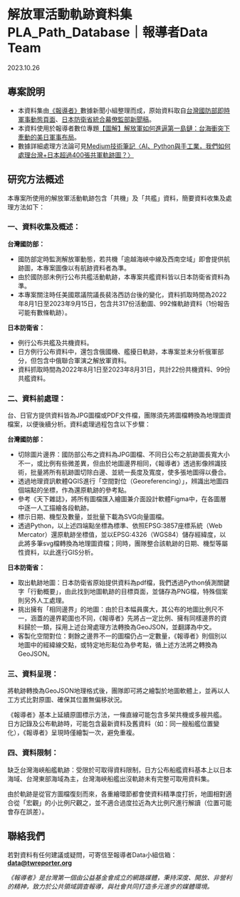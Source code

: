 # 解放軍活動軌跡資料集 PLA_Path_Database｜報導者Data Team

2023.10.26

## 專案說明
- 本資料集由[《報導者》](https://www.twreporter.org/)數據新聞小組整理而成，原始資料取自[台灣國防部即時軍事動態頁面](https://www.mnd.gov.tw/PublishTable.aspx?Types=%E5%8D%B3%E6%99%82%E8%BB%8D%E4%BA%8B%E5%8B%95%E6%85%8B&title=%E5%9C%8B%E9%98%B2%E6%B6%88%E6%81%AF)、[日本防衛省統合幕僚監部新聞稿](https://www.mod.go.jp/js/press/)。
- 本資料使用於報導者數位專題[【圖解】解放軍如何進逼第一島鏈：台海衝突下牽動的美日軍事布局](https://www.twreporter.org/a/taiwanyuji-first-island-chain-military-movement-multimedia)。
- 數據詳細處理方法論可見[Medium技術筆記〈AI、Python與手工業，我們如何處理台灣+日本超過400張共軍軌跡圖？〉](http://www.medium.com/)

## 研究方法概述

本專案所使用的解放軍活動軌跡包含「共機」及「共艦」資料，簡要資料收集及處理方法如下：

### 一、資料收集及概述：

**台灣國防部：**
- 國防部定時監測解放軍動態，若共機「逾越海峽中線及西南空域」即會提供航跡圖，本專案圖像以有航跡資料者為準。
- 由於國防部未例行公布共艦活動軌跡，本專案共艦資料皆以日本防衛省資料為準。
- 本專案關注時任美國眾議院議長裴洛西訪台後的變化，資料抓取時間為2022年8月1日至2023年9月15日，包含共317份活動圖、992條軌跡資料（1份報告可能有數條軌跡）。

**日本防衛省：**
- 例行公布共艦及共機資料。
- 日方例行公布資料中，還包含俄國機、艦擾日軌跡，本專案並未分析俄軍部分，但包含中俄聯合軍演之解放軍資料。
- 資料抓取時間為2022年8月1日至2023年8月31日，共計22份共機資料、99份共艦資料。
 

### 二、資料前處理：

台、日官方提供資料皆為JPG圖檔或PDF文件檔，團隊須先將圖檔轉換為地理圖資檔案，以便後續分析。資料處理過程包含以下步驟：

**台灣國防部：**
- 切除圖片邊界：國防部公布之資料為JPG圖檔、不同日公布之航跡圖長寬大小不一，或比例有些微差異，但由於地圖邊界相同，《報導者》透過影像辨識技術，批量將所有航跡圖切除白邊、並統一長度及寬度，使多張地圖得以疊合。
- 透過地理資訊軟體QGIS進行「空間對位（Georeferencing）」，辨識出地圖四個端點的坐標，作為還原軌跡的參考點。
- 參考《天下雜誌》，將所有圖檔匯入繪圖兼介面設計軟體Figma中，在各圖層中逐一人工描繪各段軌跡。
- 標示日期、機型及數量，並批量下載為SVG向量圖檔。
- 透過Python，以上述四端點坐標為標準、依照EPSG:3857座標系統（Web Mercator）還原軌跡坐標值，並以EPSG:4326（WGS84）儲存經緯度，以此將多筆svg檔轉換為地理圖資檔；同時，團隊整合該軌跡的日期、機型等屬性資料，以此進行GIS分析。

**日本防衛省：**
- 取出軌跡地圖：日本防衛省原始提供資料為pdf檔，我們透過Python偵測關鍵字「行動概要」，由此找到地圖軌跡的目標頁面，並儲存為PNG檔，特殊個案則另外人工處理。
- 挑出擁有「相同邊界」的地圖：由於日本幅員廣大，其公布的地圖比例尺不一，涵蓋的邊界範圍也不同，《報導者》先將占一定比例、擁有同樣邊界的資料歸於一類，採用上述台灣處理方法轉換為GeoJSON，並翻譯為中文。
- 客製化空間對位：剩餘之邊界不一的圖檔仍占一定數量，《報導者》則個別以地圖中的經緯線交點，或特定地形點位為參考點，循上述方法將之轉換為GeoJSON。
 

### 三、資料呈現：

將軌跡轉換為GeoJSON地理格式後，團隊即可將之繪製於地圖軟體上，並再以人工方式比對原圖、確保其位置無偏移狀況。

《報導者》基本上延續原圖標示方法，一條直線可能包含多架共機或多艘共艦。
日方記錄及公布軌跡時，可能包含最新資料及舊資料（如：同一艘船艦位置變化），《報導者》呈現時僅繪製一次，避免重複。
 

### 四、資料限制：

缺乏台灣海峽船艦軌跡：受限於可取得資料限制，日方公布船艦資料基本上以日本海域、台灣東部海域為主，台灣海峽船艦出沒軌跡未有完整可取用資料集。

由於軌跡是從官方圖檔復刻而來，各重繪環節都會使資料精準度打折，地圖相對適合從「宏觀」的小比例尺觀之，並不適合過度拉近為大比例尺進行解讀（位置可能會存在誤差）。

## 聯絡我們

若對資料有任何建議或疑問，可寄信至報導者Data小組信箱：**data@twreporter.org**

*《報導者》是台灣第一個由公益基金會成立的網路媒體，秉持深度、開放、非營利的精神，致力於公共領域調查報導，與社會共同打造多元進步的媒體環境。*
